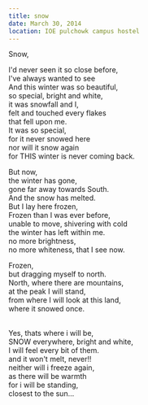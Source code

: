 ```yaml
---
title: snow
date: March 30, 2014
location: IOE pulchowk campus hostel
---
```


Snow,

I'd never seen it so close before,
<br/>
I've always wanted to see
<br/>
And this winter was so beautiful,
<br/>
so special, bright and white,
<br/>
it was snowfall and I,
<br/>
felt and touched every flakes
<br/>
that fell upon me.
<br/>
It was so special,
<br/>
for it never snowed here
<br/>
nor will it snow again
<br/>
for THIS winter is never coming back.

But now,
<br/>
the winter has gone,
<br/>
gone far away towards South.
<br/>
And the snow has melted.
<br/>
But I lay here frozen,
<br/>
Frozen than I was ever before,
<br/>
unable to move, shivering with cold
<br/>
the winter has left within me.
<br/>
no more brightness,
<br/>
no more whiteness, that I see now.
<br/>

Frozen,
<br/>
but dragging myself to north.
<br/>
North, where there are mountains,
<br/>
at the peak I will stand,
<br/>
from where I will look at this land,
<br/>
where it snowed once.
<br/>

<br/>
Yes, thats where i will be,
<br/>
SNOW everywhere, bright and white,
<br/>
I will feel every bit of them.
<br/>
and it won't melt, never!!
<br/>
neither will i freeze again,
<br/>
as there will be warmth
<br/>
for i will be standing,
<br/>
closest to the sun... 
<br/>
